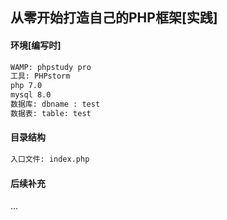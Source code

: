  ## 从零开始打造自己的PHP框架[实践]
 
 #### 环境[编写时]
 ```bash
WAMP: phpstudy pro
工具: PHPstorm
php 7.0
mysql 8.0
数据库: dbname : test
数据表: table: test
 ```
 
 #### 目录结构
 ```bash
 入口文件: index.php
 ```
  #### 后续补充
  ...
 